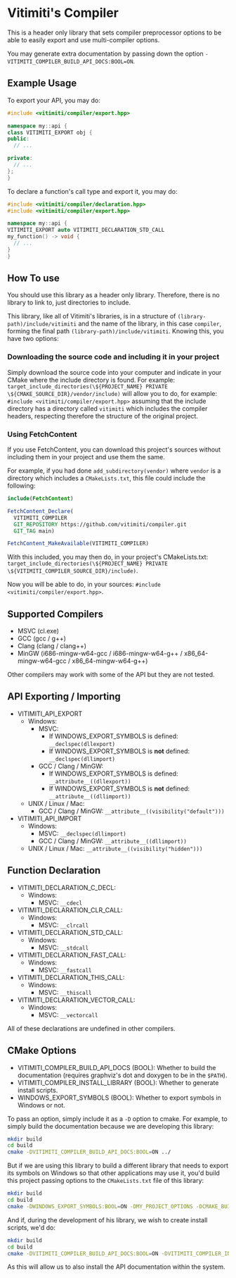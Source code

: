# Vitimiti's Compiler

This is a header only library that sets compiler preprocessor options to be able to easily export
and use multi-compiler options.

You may generate extra documentation by passing down the
option `-VITIMITI_COMPILER_BUILD_API_DOCS:BOOL=ON`.

## Example Usage

To export your API, you may do:

```cpp
#include <vitimiti/compiler/export.hpp>

namespace my::api {
class VITIMITI_EXPORT obj {
public:
  // ...

private:
  // ...
};
}
```

To declare a function's call type and export it, you may do:

```cpp
#include <vitimiti/compiler/declaration.hpp>
#include <vitimiti/compiler/export.hpp>

namespace my::api {
VITIMITI_EXPORT auto VITIMITI_DECLARATION_STD_CALL
my_function() -> void {
  // ...
}
}
```

## How To use

You should use this library as a header only library. Therefore, there is no library to link to,
just directories to include.

This library, like all of Vitimiti's libraries, is in a structure of `(library-path)/include/vitimiti` and the name of the library, in this case `compiler`, forming the final
path `(library-path)/include/vitimiti`. Knowing this, you have two options:

### Downloading the source code and including it in your project

Simply download the source code into your computer and indicate in your CMake where the include
directory is found. For
example: `target_include_directories(\${PROJECT_NAME} PRIVATE \${CMAKE_SOURCE_DIR}/vendor/include)`
will allow you to do, for example: `#include <vitimiti/compiler/export.hpp>` assuming that the
include directory has a directory called `vitimiti` which includes the compiler headers, respecting
therefore the structure of the original project.

### Using FetchContent

If you use FetchContent, you can download this project's sources without including them in your
project and use them the same.

For example, if you had done `add_subdirectory(vendor)` where `vendor` is a directory which includes
a `CMakeLists.txt`, this file could include the following:

```cmake
include(FetchContent)

FetchContent_Declare(
  VITIMITI_COMPILER
  GIT_REPOSITORY https://github.com/vitimiti/compiler.git
  GIT_TAG main)

FetchContent_MakeAvailable(VITIMITI_COMPILER)
```

With this included, you may then do, in your project's
CMakeLists.txt: `target_include_directories(\${PROJECT_NAME} PRIVATE \${VITIMITI_COMPILER_SOURCE_DIR}/include)`.

Now you will be able to do, in your sources: `#include <vitimiti/compiler/export.hpp>`.

## Supported Compilers

- MSVC (cl.exe)
- GCC (gcc / g++)
- Clang (clang / clang++)
- MinGW (i686-mingw-w64-gcc / i686-mingw-w64-g++ / x86_64-mingw-w64-gcc / x86_64-mingw-w64-g++)

Other compilers may work with some of the API but they are not tested.

## API Exporting / Importing

- VITIMITI_API_EXPORT
  - Windows:
    - MSVC:
      - If WINDOWS_EXPORT_SYMBOLS is defined: `__declspec(dllexport)`
      - If WINDOWS_EXPORT_SYMBOLS is **not** defined: `__declspec(dllimport)`
    - GCC / Clang / MinGW:
      - If WINDOWS_EXPORT_SYMBOLS is defined: `__attribute__((dllexport))`
      - If WINDOWS_EXPORT_SYMBOLS is **not** defined: `__attribute__((dllimport))`
  - UNIX / Linux / Mac:
    - GCC / Clang / MinGW: `__attribute__((visibility("default")))`
- VITIMITI_API_IMPORT
  - Windows:
    - MSVC: `__declspec(dllimport)`
    - GCC / Clang / MinGW: `__attribute__((dllimport))`
  - UNIX / Linux / Mac: `__attribute__((visibility("hidden")))`

## Function Declaration

- VITIMITI_DECLARATION_C_DECL:
  - Windows:
    - MSVC: `__cdecl`
- VITIMITI_DECLARATION_CLR_CALL:
  - Windows:
    - MSVC: `__clrcall`
- VITIMITI_DECLARATION_STD_CALL:
  - Windows:
    - MSVC: `__stdcall`
- VITIMITI_DECLARATION_FAST_CALL:
  - Windows:
    - MSVC: `__fastcall`
- VITIMITI_DECLARATION_THIS_CALL:
  - Windows:
    - MSVC: `__thiscall`
- VITIMITI_DECLARATION_VECTOR_CALL:
  - Windows:
    - MSVC: `__vectorcall`

All of these declarations are undefined in other compilers.

## CMake Options

- VITIMITI_COMPILER_BUILD_API_DOCS (BOOL): Whether to build the documentation (requires graphviz's
  dot and doxygen to be in the `$PATH`).
- VITIMITI_COMPILER_INSTALL_LIBRARY (BOOL): Whether to generate install scripts.
- WINDOWS_EXPORT_SYMBOLS (BOOL): Whether to export symbols in Windows or not.

To pass an option, simply include it as a `-D` option to cmake. For example, to simply build the
documentation because we are developing this library:

```bash
mkdir build
cd build
cmake -DVITIMITI_COMPILER_BUILD_API_DOCS:BOOL=ON ../
```

But if we are using this library to build a different library that needs to export its symbols on
Windows so that other applications may use it, you'd build this project passing options to
the `CMakeLists.txt` file of this library:

```bash
mkdir build
cd build
cmake -DWINDOWS_EXPORT_SYMBOLS:BOOL=ON -DMY_PROJECT_OPTIONS -DCMAKE_BUILD_TYPE=Release ../
```

And if, during the development of his library, we wish to create install scripts, we'd do:

```bash
mkdir build
cd build
cmake -DVITIMITI_COMPILER_BUILD_API_DOCS:BOOL=ON -DVITIMITI_COMPILER_INSTALL_LIBRARY:BOOL=ON ../
```

As this will allow us to also install the API documentation within the system.
